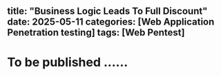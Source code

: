 title: "Business Logic Leads To Full Discount"
date: 2025-05-11 
categories: [Web Application Penetration testing]
tags: [Web Pentest]
---
# To be published ......